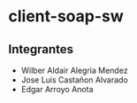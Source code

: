 # client-soap-sw
## Integrantes
- Wilber Aldair Alegria Mendez
- Jose Luis Castañon Alvarado
- Edgar Arroyo Anota